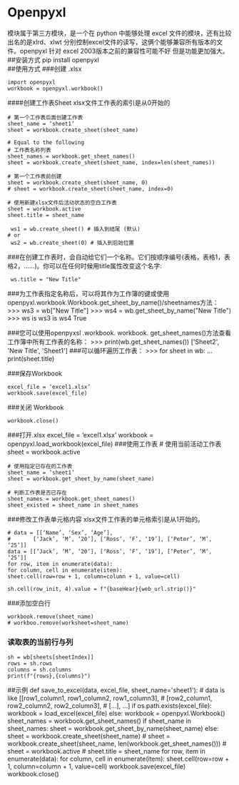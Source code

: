 # Openpyxl  #
模块属于第三方模块，是一个在 python 中能够处理 excel 文件的模块，还有比较出名的是xlrd、xlwt 分别控制excel文件的读写，这俩个能够兼容所有版本的文件。openpyxl 针对 excel 2003版本之前的兼容性可能不好 但是功能更加强大。 
##安装方式
      pip install openpyxl  
##使用方式
###创建 .xlsx

    import openpyxl
    workbook = openpyxl.workbook()
####创建工作表Sheet
xlsx文件工作表的索引是从0开始的

    # 第一个工作表后面创建工作表
    sheet_name = ‘sheet1’
    sheet = workbook.create_sheet(sheet_name)
    
    # Equal to the following
    # 工作表名称列表
    sheet_names = workbook.get_sheet_names()
    sheet = workbook.create_sheet(sheet_name, index=len(sheet_names))
    
    # 第一个工作表前创建
    sheet = workbook.create_sheet(sheet_name, 0)
    # sheet = workbook.create_sheet(sheet_name, index=0)
    
    # 使用新建xlsx文件后活动状态的空白工作表
    sheet = workbook.active
    sheet.title = sheet_name
	
	 ws1 = wb.create_sheet() # 插入到结尾 (默认)
	# or
	 ws2 = wb.create_sheet(0) # 插入到启始位置
###在创建工作表时，会自动给它们一个名称。它们按顺序编号(表格，表格1，表格2，……)。你可以在任何时候用title属性改变这个名字:

	 ws.title = "New Title"
###为工作表指定名称后，可以将其作为工作簿的键或使用openpyxl.workbook.Workbook.get_sheet_by_name()/sheetnames方法：
	>>> ws3 = wb["New Title"]
	>>> ws4 = wb.get_sheet_by_name("New Title")
	>>> ws is ws3 is ws4
	True

###您可以使用openpyxsl .workbook. workbook. get_sheet_names()方法查看工作簿中所有工作表的名称：
	>>> print(wb.get_sheet_names())
	['Sheet2', 'New Title', 'Sheet1']
###可以循环遍历工作表：
	>>> for sheet in wb:
	... print(sheet.title)


###保存Workbook

    excel_file = ‘excel1.xlsx’
    workbook.save(excel_file)
###关闭 Workbook

    workbook.close()
###打开.xlsx
    excel_file = ‘excel1.xlsx’
    workbook = openpyxl.load_workbook(excel_file)
###使用工作表
    # 使用当前活动工作表
    sheet = workbook.active
    
    # 使用指定已存在的工作表
    sheet_name = ‘sheet1’
    sheet = workbook.get_sheet_by_name(sheet_name)
    
    # 判断工作表是否已存在
    sheet_names = workbook.get_sheet_names()
    sheet_existed = sheet_name in sheet_names
###修改工作表单元格内容
xlsx文件工作表的单元格索引是从1开始的。

    # data = [[‘Name’, ‘Sex’, ‘Age’],
    # 		[‘Jack’, ‘M’, ‘20’], [‘Ross’, ‘F’, ‘19’], [‘Peter’, ‘M’, ‘25’]]
    data = [[‘Jack’, ‘M’, ‘20’], [‘Ross’, ‘F’, ‘19’], [‘Peter’, ‘M’, ‘25’]]
    for row, item in enumerate(data):
    for column, cell in enumerate(item):
    sheet.cell(row=row + 1, column=column + 1, value=cell)

    sh.cell(row_init, 4).value = f"{baseHear}{web_url.strip()}"
###添加空白行

    workbook.remove(sheet_name)
	# workboo.remove(worksheet=sheet_name)

### 读取表的当前行与列 ###
    sh = wb[sheets[sheetIndex]]
    rows = sh.rows
    columns = sh.columns
    print(f"{rows},{columns}")

##示例
	def save_to_excel(data, excel_file, sheet_name='sheet1'):
	# data is like [[row1_column1, row1_column2, row1_column3],
	#				[row2_column1, row2_column2, row2_column3],
	#				[...], ...]
    if os.path.exists(excel_file):
        workbook = load_excel(excel_file)
    else:
        workbook = openpyxl.Workbook()
    sheet_names = workbook.get_sheet_names()
    if sheet_name in sheet_names:
        sheet = workbook.get_sheet_by_name(sheet_name)
    else:        
        sheet = workbook.create_sheet(sheet_name)
        # sheet = workbook.create_sheet(sheet_name, len(workbook.get_sheet_names()))
        # sheet = workbook.active
        # sheet.title = sheet_name
    for row, item in enumerate(data):
        for column, cell in enumerate(item):
            sheet.cell(row=row + 1, column=column + 1, value=cell)
    workbook.save(excel_file)
    workbook.close()

